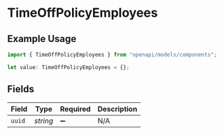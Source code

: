 # TimeOffPolicyEmployees

## Example Usage

```typescript
import { TimeOffPolicyEmployees } from "openapi/models/components";

let value: TimeOffPolicyEmployees = {};
```

## Fields

| Field              | Type               | Required           | Description        |
| ------------------ | ------------------ | ------------------ | ------------------ |
| `uuid`             | *string*           | :heavy_minus_sign: | N/A                |